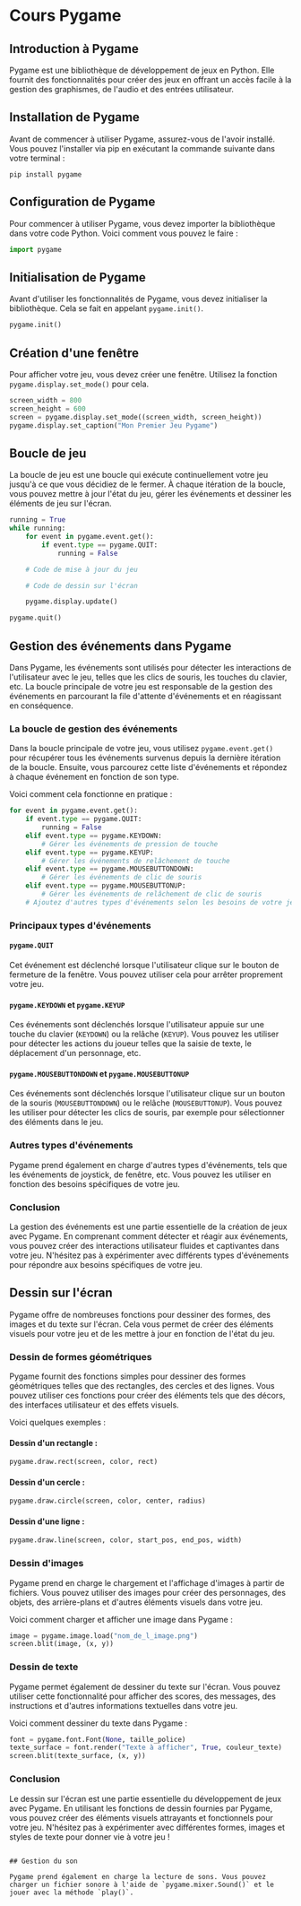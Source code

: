 # Cours Pygame

## Introduction à Pygame

Pygame est une bibliothèque de développement de jeux en Python. Elle fournit des fonctionnalités pour créer des jeux en offrant un accès facile à la gestion des graphismes, de l'audio et des entrées utilisateur.

## Installation de Pygame

Avant de commencer à utiliser Pygame, assurez-vous de l'avoir installé. Vous pouvez l'installer via pip en exécutant la commande suivante dans votre terminal :

```
pip install pygame
```

## Configuration de Pygame

Pour commencer à utiliser Pygame, vous devez importer la bibliothèque dans votre code Python. Voici comment vous pouvez le faire :

```python
import pygame
```

## Initialisation de Pygame

Avant d'utiliser les fonctionnalités de Pygame, vous devez initialiser la bibliothèque. Cela se fait en appelant `pygame.init()`.

```python
pygame.init()
```

## Création d'une fenêtre

Pour afficher votre jeu, vous devez créer une fenêtre. Utilisez la fonction `pygame.display.set_mode()` pour cela.

```python
screen_width = 800
screen_height = 600
screen = pygame.display.set_mode((screen_width, screen_height))
pygame.display.set_caption("Mon Premier Jeu Pygame")
```

## Boucle de jeu

La boucle de jeu est une boucle qui exécute continuellement votre jeu jusqu'à ce que vous décidiez de le fermer. À chaque itération de la boucle, vous pouvez mettre à jour l'état du jeu, gérer les événements et dessiner les éléments de jeu sur l'écran.

```python
running = True
while running:
    for event in pygame.event.get():
        if event.type == pygame.QUIT:
            running = False

    # Code de mise à jour du jeu

    # Code de dessin sur l'écran

    pygame.display.update()

pygame.quit()
```


## Gestion des événements dans Pygame

Dans Pygame, les événements sont utilisés pour détecter les interactions de l'utilisateur avec le jeu, telles que les clics de souris, les touches du clavier, etc. La boucle principale de votre jeu est responsable de la gestion des événements en parcourant la file d'attente d'événements et en réagissant en conséquence.

### La boucle de gestion des événements

Dans la boucle principale de votre jeu, vous utilisez `pygame.event.get()` pour récupérer tous les événements survenus depuis la dernière itération de la boucle. Ensuite, vous parcourez cette liste d'événements et répondez à chaque événement en fonction de son type.

Voici comment cela fonctionne en pratique :

```python
for event in pygame.event.get():
    if event.type == pygame.QUIT:
        running = False
    elif event.type == pygame.KEYDOWN:
        # Gérer les événements de pression de touche
    elif event.type == pygame.KEYUP:
        # Gérer les événements de relâchement de touche
    elif event.type == pygame.MOUSEBUTTONDOWN:
        # Gérer les événements de clic de souris
    elif event.type == pygame.MOUSEBUTTONUP:
        # Gérer les événements de relâchement de clic de souris
    # Ajoutez d'autres types d'événements selon les besoins de votre jeu
```

### Principaux types d'événements

#### `pygame.QUIT`

Cet événement est déclenché lorsque l'utilisateur clique sur le bouton de fermeture de la fenêtre. Vous pouvez utiliser cela pour arrêter proprement votre jeu.

#### `pygame.KEYDOWN` et `pygame.KEYUP`

Ces événements sont déclenchés lorsque l'utilisateur appuie sur une touche du clavier (`KEYDOWN`) ou la relâche (`KEYUP`). Vous pouvez les utiliser pour détecter les actions du joueur telles que la saisie de texte, le déplacement d'un personnage, etc.

#### `pygame.MOUSEBUTTONDOWN` et `pygame.MOUSEBUTTONUP`

Ces événements sont déclenchés lorsque l'utilisateur clique sur un bouton de la souris (`MOUSEBUTTONDOWN`) ou le relâche (`MOUSEBUTTONUP`). Vous pouvez les utiliser pour détecter les clics de souris, par exemple pour sélectionner des éléments dans le jeu.

### Autres types d'événements

Pygame prend également en charge d'autres types d'événements, tels que les événements de joystick, de fenêtre, etc. Vous pouvez les utiliser en fonction des besoins spécifiques de votre jeu.

### Conclusion

La gestion des événements est une partie essentielle de la création de jeux avec Pygame. En comprenant comment détecter et réagir aux événements, vous pouvez créer des interactions utilisateur fluides et captivantes dans votre jeu. N'hésitez pas à expérimenter avec différents types d'événements pour répondre aux besoins spécifiques de votre jeu.

## Dessin sur l'écran

Pygame offre de nombreuses fonctions pour dessiner des formes, des images et du texte sur l'écran. Cela vous permet de créer des éléments visuels pour votre jeu et de les mettre à jour en fonction de l'état du jeu.

### Dessin de formes géométriques

Pygame fournit des fonctions simples pour dessiner des formes géométriques telles que des rectangles, des cercles et des lignes. Vous pouvez utiliser ces fonctions pour créer des éléments tels que des décors, des interfaces utilisateur et des effets visuels.

Voici quelques exemples :

#### Dessin d'un rectangle :

```python
pygame.draw.rect(screen, color, rect)
```

#### Dessin d'un cercle :

```python
pygame.draw.circle(screen, color, center, radius)
```

#### Dessin d'une ligne :

```python
pygame.draw.line(screen, color, start_pos, end_pos, width)
```

### Dessin d'images

Pygame prend en charge le chargement et l'affichage d'images à partir de fichiers. Vous pouvez utiliser des images pour créer des personnages, des objets, des arrière-plans et d'autres éléments visuels dans votre jeu.

Voici comment charger et afficher une image dans Pygame :

```python
image = pygame.image.load("nom_de_l_image.png")
screen.blit(image, (x, y))
```

### Dessin de texte

Pygame permet également de dessiner du texte sur l'écran. Vous pouvez utiliser cette fonctionnalité pour afficher des scores, des messages, des instructions et d'autres informations textuelles dans votre jeu.

Voici comment dessiner du texte dans Pygame :

```python
font = pygame.font.Font(None, taille_police)
texte_surface = font.render("Texte à afficher", True, couleur_texte)
screen.blit(texte_surface, (x, y))
```

### Conclusion

Le dessin sur l'écran est une partie essentielle du développement de jeux avec Pygame. En utilisant les fonctions de dessin fournies par Pygame, vous pouvez créer des éléments visuels attrayants et fonctionnels pour votre jeu. N'hésitez pas à expérimenter avec différentes formes, images et styles de texte pour donner vie à votre jeu !
```

## Gestion du son

Pygame prend également en charge la lecture de sons. Vous pouvez charger un fichier sonore à l'aide de `pygame.mixer.Sound()` et le jouer avec la méthode `play()`.



